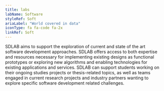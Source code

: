 ```yaml
---
title: labs
labName: Software
styleRef: Soft
ariaLabel: "World covered in data"
iconType: fa fa-code fa-2x
linkRef: Soft
---
```

SDLAB aims to support the exploration of current and state of the art software development approaches. SDLAB offers access to both expertise and resources necessary for implementing existing designs as functional prototypes or exploring new algorithms and enabling technologies for existing applications and services. SDLAB can support students working on their ongoing studies projects or thesis-related topics, as well as teams engaged in current research projects and industry partners wanting to explore specific software development related challenges.
